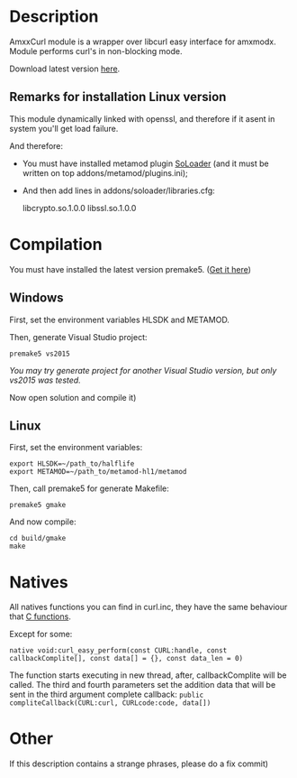 # Description

AmxxCurl module is a wrapper over libcurl easy interface for amxmodx. Module performs curl's in non-blocking mode.

Download latest version [here](https://github.com/Polarhigh/AmxxCurl/releases).

## Remarks for installation Linux version

This module dynamically linked with openssl, and therefore if it asent in system you'll get load failure.

And therefore:

-   You must have installed metamod plugin [SoLoader](https://github.com/Polarhigh/SoLoader/releases) (and it must be written on top addons/metamod/plugins.ini);
-   And then add lines in addons/soloader/libraries.cfg:


    libcrypto.so.1.0.0
    libssl.so.1.0.0

# Compilation

You must have installed the latest version premake5. ([Get it here](https://github.com/premake/premake-core))

## Windows

First, set the environment variables HLSDK and METAMOD.

Then, generate Visual Studio project:

    premake5 vs2015

_You may try generate project for another Visual Studio version, but only vs2015 was tested._

Now open solution and compile it)

## Linux

First, set the environment variables:

    export HLSDK=~/path_to/halflife
    export METAMOD=~/path_to/metamod-hl1/metamod

Then, call premake5 for generate Makefile:

    premake5 gmake

And now compile:

    cd build/gmake
    make

# Natives

All natives functions you can find in curl.inc, they have the same behaviour that [C functions](https://curl.haxx.se/libcurl/c/).

Except for some:

    native void:curl_easy_perform(const CURL:handle, const callbackComplite[], const data[] = {}, const data_len = 0)

The function starts executing in new thread, after, callbackComplite will be called. The third and fourth parameters set the addition data that will be sent in the third argument complete callback:
`public compliteCallback(CURL:curl, CURLcode:code, data[])`

# Other

If this description contains a strange phrases, please do a fix commit)
